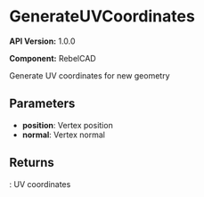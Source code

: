# GenerateUVCoordinates

**API Version:** 1.0.0

**Component:** RebelCAD

Generate UV coordinates for new geometry

## Parameters

- **position**: Vertex position
- **normal**: Vertex normal

## Returns

: UV coordinates

